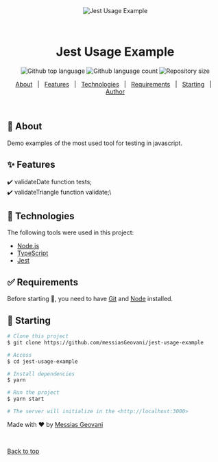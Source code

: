<div align="center" id="top"> 
  <img src="https://raw.githubusercontent.com/facebook/jest/main/website/static/img/jest-readme-headline.png" alt="Jest Usage Example" style="max-height: 300px" />

  &#xa0;

  <!-- <a href="https://jestusageexample.netlify.app">Demo</a> -->
</div>

<h1 align="center">Jest Usage Example</h1>

<p align="center">
  <img alt="Github top language" src="https://img.shields.io/github/languages/top/messiasGeovani/jest-usage-example?color=15C213">

  <img alt="Github language count" src="https://img.shields.io/github/languages/count/messiasGeovani/jest-usage-example?color=15C213">

  <img alt="Repository size" src="https://img.shields.io/github/repo-size/messiasGeovani/jest-usage-example?color=15C213">

  <!-- <img alt="Github issues" src="https://img.shields.io/github/issues/messiasGeovani/jest-usage-example?color=15C213" /> -->

  <!-- <img alt="Github forks" src="https://img.shields.io/github/forks/messiasGeovani/jest-usage-example?color=15C213" /> -->

  <!-- <img alt="Github stars" src="https://img.shields.io/github/stars/messiasGeovani/jest-usage-example?color=15C213" /> -->
</p>

<!-- Status -->

<!-- <h4 align="center"> 
	🚧  Jest Usage Example 🚀 Under construction...  🚧
</h4> 

<hr> -->

<p align="center">
  <a href="#dart-about">About</a> &#xa0; | &#xa0; 
  <a href="#sparkles-features">Features</a> &#xa0; | &#xa0;
  <a href="#rocket-technologies">Technologies</a> &#xa0; | &#xa0;
  <a href="#white_check_mark-requirements">Requirements</a> &#xa0; | &#xa0;
  <a href="#checkered_flag-starting">Starting</a> &#xa0; | &#xa0;
  <a href="https://github.com/messiasGeovani" target="_blank">Author</a>
</p>

<br>

## :dart: About ##

Demo examples of the most used tool for testing in javascript.

## :sparkles: Features ##

:heavy_check_mark: validateDate function tests;\
:heavy_check_mark: validateTriangle function validate;\

## :rocket: Technologies ##

The following tools were used in this project:

- [Node.js](https://nodejs.org/en/)
- [TypeScript](https://www.typescriptlang.org/)
- [Jest](https://jestjs.io/pt-BR/)

## :white_check_mark: Requirements ##

Before starting :checkered_flag:, you need to have [Git](https://git-scm.com) and [Node](https://nodejs.org/en/) installed.

## :checkered_flag: Starting ##

```bash
# Clone this project
$ git clone https://github.com/messiasGeovani/jest-usage-example

# Access
$ cd jest-usage-example

# Install dependencies
$ yarn

# Run the project
$ yarn start

# The server will initialize in the <http://localhost:3000>
```

Made with :heart: by <a href="https://github.com/messiasGeovani" target="_blank">Messias Geovani</a>

&#xa0;

<a href="#top">Back to top</a>
